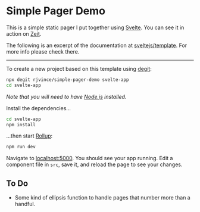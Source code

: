 # Simple Pager Demo

This is a simple static pager I put together using [Svelte](https://svelte.dev). You can see it in action on [Zeit](https://public.robvince.now.sh).


The following is an excerpt of the documentation at [sveltejs/template](https://github.com/sveltejs/template). For more info
please check there.

___


To create a new project based on this template using [degit](https://github.com/Rich-Harris/degit):

```bash
npx degit rjvince/simple-pager-demo svelte-app
cd svelte-app
```

*Note that you will need to have [Node.js](https://nodejs.org) installed.*

Install the dependencies...

```bash
cd svelte-app
npm install
```

...then start [Rollup](https://rollupjs.org):

```bash
npm run dev
```

Navigate to [localhost:5000](http://localhost:5000). You should see your app running. Edit a component file in `src`, save it, and reload the page to see your changes.

## To Do

* Some kind of ellipsis function to handle pages that number more than a handful.